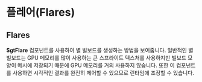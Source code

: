 # 플레어(Flares)

## Flares

**SgtFlare** 컴포넌트를 사용하여 별 빌보드를 생성하는 방법을 보여줍니다. 일반적인 별 빌보드는 GPU 메모리를 많이 사용하는 큰 스프라이트 텍스처를 사용하지만 빌보드 모양이 메시에 저장되기 때문에 GPU 메모리를 거의 사용하지 않습니다. 또한 이 컴포넌트를 사용하면 시각적인 결과를 완전히 제어할 수 있으므로 런타임에 조정할 수 있습니다.